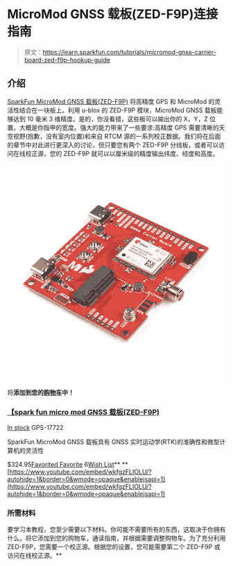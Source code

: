 # MicroMod GNSS 载板(ZED-F9P)连接指南

> 原文：<https://learn.sparkfun.com/tutorials/micromod-gnss-carrier-board-zed-f9p-hookup-guide>

## 介绍

[SparkFun MicroMod GNSS 载板(ZED-F9P)](https://www.sparkfun.com/products/17722) 将高精度 GPS 和 MicroMod 的灵活性结合在一块板上。利用 u-blox 的 ZED-F9P 模块，MicroMod GNSS 载板能够达到 10 毫米 3 维精度。是的，你没看错，这些板可以输出你的 X，Y，Z 位置，大概是你指甲的宽度。强大的能力带来了一些要求:高精度 GPS 需要清晰的天空视野(抱歉，没有室内位置)和来自 RTCM 源的一系列校正数据。我们将在后面的章节中对此进行更深入的讨论，但只要您有两个 ZED-F9P 分线板，或者可以访问在线校正源，您的 ZED-F9P 就可以以厘米级的精度输出纬度、经度和高度。

[![SparkFun MicroMod GNSS Carrier Board (ZED-F9P)](img/2321a2c5c333a03b8e403f1077899842.png)](https://www.sparkfun.com/products/17722) 

将**添加到您的[购物车](https://www.sparkfun.com/cart)中！**

### [【spark fun micro mod GNSS 载板(ZED-F9P)](https://www.sparkfun.com/products/17722)

[In stock](https://learn.sparkfun.com/static/bubbles/ "in stock") GPS-17722

SparkFun MicroMod GNSS 载板具有 GNSS 实时运动学(RTK)的准确性和微型计算机的灵活性

$324.95[Favorited Favorite](# "Add to favorites") 6[Wish List](# "Add to wish list")** **[https://www.youtube.com/embed/wkfgzFLIOLU/?autohide=1&border=0&wmode=opaque&enablejsapi=1](https://www.youtube.com/embed/wkfgzFLIOLU/?autohide=1&border=0&wmode=opaque&enablejsapi=1)

### 所需材料

要学习本教程，您至少需要以下材料。你可能不需要所有的东西，这取决于你拥有什么。将它添加到您的购物车，通读指南，并根据需要调整购物车。为了充分利用 ZED-F9P，您需要一个校正源。根据您的设置，您可能需要第二个 ZED-F9P 或访问在线校正源。**
